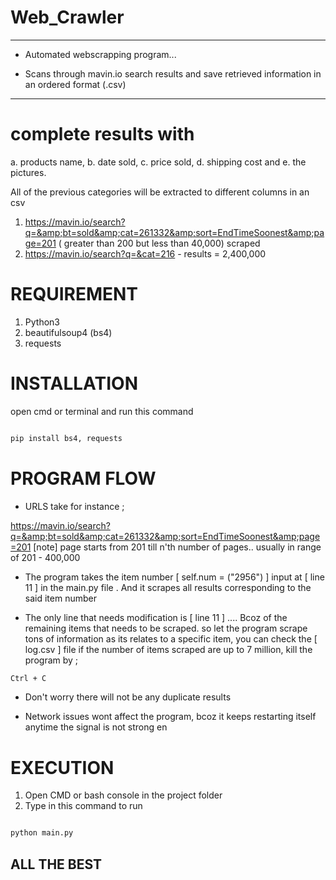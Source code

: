 # Web_Crawler 
***
 
 + Automated webscrapping program...
 
 + Scans through mavin.io search results and save retrieved information in an ordered format (.csv)

 
***

# complete results with 

a. products name, 
b. date sold, 
c. price sold, 
d. shipping cost and 
e. the pictures. 

All of the previous categories will be extracted to different columns in an csv


1. https://mavin.io/search?q=&amp;bt=sold&amp;cat=261332&amp;sort=EndTimeSoonest&amp;page=201    ( greater than 200 but less than 40,000) scraped
2. https://mavin.io/search?q=&cat=216 - results = 2,400,000 

# REQUIREMENT

1. Python3
2. beautifulsoup4 (bs4)
3. requests

# INSTALLATION

open cmd or terminal and run this command

~~~sh

pip install bs4, requests

~~~


# PROGRAM FLOW

- URLS
take for instance ;

https://mavin.io/search?q=&amp;bt=sold&amp;cat=261332&amp;sort=EndTimeSoonest&amp;page=201 [note] page starts from 201 
till n'th number of pages.. usually in range of 201 - 400,000 

- The program takes the item number [ self.num = 	("2956") ] input at [ line 11 ] in the main.py file .
And it scrapes all results corresponding to the said item number

- The only line that needs modification is [ line 11 ] .... 
Bcoz of the remaining items that needs to be scraped. so let the program scrape tons of information as its relates to a specific item, you can check the [ log.csv ] file if the number of items scraped are up to 7 million, kill the program by ;

~~~sh
Ctrl + C
~~~

- Don't worry there will not be any duplicate results

- Network issues wont affect the program, bcoz it keeps restarting itself anytime the signal is not strong en

# EXECUTION

1. Open CMD or bash console in the project folder
2. Type in this command to run

~~~sh

python main.py

~~~

## ALL THE BEST
